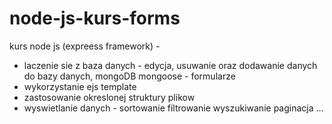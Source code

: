 # node-js-kurs-forms

kurs node js (expreess framework) - 

- laczenie sie z baza danych - edycja, usuwanie oraz dodawanie danych do bazy danych, mongoDB mongoose - formularze
- wykorzystanie ejs template
- zastosowanie okreslonej struktury plikow
- wyswietlanie danych - sortowanie filtrowanie wyszukiwanie paginacja
...
